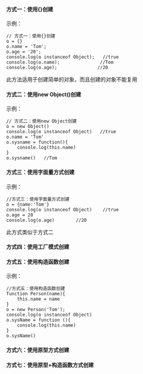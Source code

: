 #### 方式一：使用{}创建
示例：
```
// 方式一：使用{}创建
o = {}
o.name = 'Tom';
o.age = '20';
console.log(o instanceof Object);   //true
console.log(o.name);               //Tom
console.log(o.age);               //20
```

此方法适用于创建简单的对象，而且创建的对象不能复用



#### 方式二：使用new Object()创建
示例：
```
// 方式二：使用new Object创建
o = new Object()
console.log(o instanceof Object)   //true
o.name = 'Tom'
o.sysname = function(){
    console.log(this.name)
}
o.sysname()   //Tom
```



#### 方式三：使用字面量方式创建
示例：
```
//方式三：使用字面量方式创建
o = {name:'Tom'}
console.log(o instanceof Object)    //true
o.age = 20
console.log(o.age)        //20
```
此方式类似于方式二

#### 方式四：使用工厂模式创建


#### 方式五：使用构造函数创建
示例：
```
//方式五：使用构造函数创建
function Person(name){
    this.name = name
}
o = new Person('Tom');
console.log(o instanceof Object)
o.sysName = function (){
    console.log(this.name)
}
o.sysName()
```

#### 方式六：使用原型方式创建


#### 方式七：使用原型+构造函数方式创建